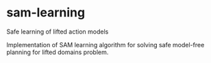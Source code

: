 # sam-learning
Safe learning of lifted action models

Implementation of SAM learning algorithm for solving safe model-free planning for lifted domains problem.
